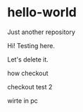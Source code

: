 # hello-world
Just another repository

Hi!
Testing here.

Let's delete it.

how checkout

checkout test 2

wirte in pc
